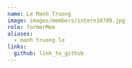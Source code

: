 ```yaml
---
name: Le Manh Truong 
image: images/members/intern10709.jpg 
role: formerMem
aliases:
  - manh truong le
links:
  github: link_to_github 
---
```

